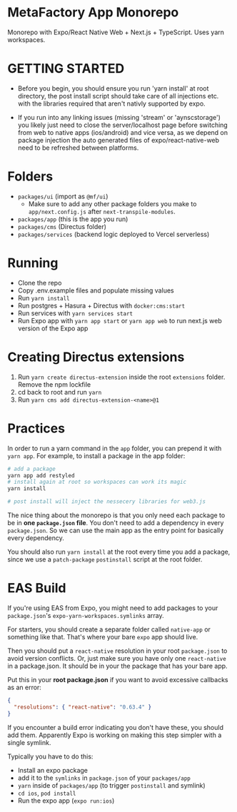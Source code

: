 # MetaFactory App Monorepo

Monorepo with Expo/React Native Web + Next.js + TypeScript. Uses yarn workspaces.

# GETTING STARTED

- Before you begin, you should ensure you run 'yarn install' at root directory, the post install script should take care of all injections etc. with the libraries required that aren't nativly supported by expo.

- If you run into any linking issues (missing 'stream' or 'aynscstorage') you likely just need to close the server/localhost page before switching from web to native apps (ios/android) and vice versa, as we depend on package injection the auto generated files of expo/react-native-web need to be refreshed between platforms.

# Folders

- `packages/ui` (import as `@mf/ui`)
  - Make sure to add any other package folders you make to `app/next.config.js` after `next-transpile-modules`.
- `packages/app` (this is the app you run)
- `packages/cms` (Directus folder)
- `packages/services` (backend logic deployed to Vercel serverless)

# Running

- Clone the repo
- Copy .env.example files and populate missing values
- Run `yarn install`
- Run postgres + Hasura + Directus with `docker:cms:start`
- Run services with `yarn services start`
- Run Expo app with `yarn app start` or `yarn app web` to run next.js web version of the Expo app

# Creating Directus extensions

1. Run `yarn create directus-extension` inside the root `extensions` folder. Remove the npm lockfile
2. cd back to root and run `yarn`
3. Run `yarn cms add directus-extension-<name>@1`

# Practices

In order to run a yarn command in the `app` folder, you can prepend it with `yarn app`. For example, to install a package
in the app folder:

```sh
# add a package
yarn app add restyled
# install again at root so workspaces can work its magic
yarn install

# post install will inject the nessecery libraries for web3.js
```

The nice thing about the monorepo is that you only need each package to be in **one `package.json` file**. You don't need to add a dependency in every `package.json`. So we can use the main app as the entry point for basically every dependency.

You should also run `yarn install` at the root every time you add a package, since we use a `patch-package` `postinstall` script at the root folder.

# EAS Build

If you're using EAS from Expo, you might need to add packages to your `package.json`'s `expo-yarn-workspaces.symlinks` array.

For starters, you should create a separate folder called `native-app` or something like that. That's where your bare `expo` app should live.

Then you should put a `react-native` resolution in your root `package.json` to avoid version conflicts. Or, just make sure you have only one `react-native` in a package.json. It should be in your the package that has your bare app.

Put this in your **root package.json** if you want to avoid excessive callbacks as an error:

```json
{
  "resolutions": { "react-native": "0.63.4" }
}
```

If you encounter a build error indicating you don't have these, you should add them. Apparently Expo is working on making this step simpler with a single symlink.

Typically you have to do this:

- Install an expo package
- add it to the `symlinks` in `package.json` of your `packages/app`
- `yarn` inside of `packages/app` (to trigger `postinstall` and symlink)
- `cd ios`, `pod install`
- Run the expo app (`expo run:ios`)
